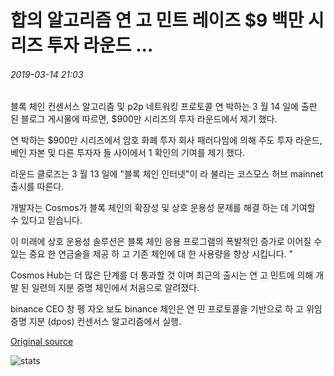 # 합의 알고리즘 연 고 민트 레이즈 $9 백만 시리즈 투자 라운드 ...

###### 2019-03-14 21:03

블록 체인 컨센서스 알고리즘 및 p2p 네트워킹 프로토콜 연 박하는 3 월 14 일에 출판 된 블로그 게시물에 따르면, $900만 시리즈의 투자 라운드에서 제기 했다.

연 박하는 $900만 시리즈에서 암호 화폐 투자 회사 패러다임에 의해 주도 투자 라운드, 베인 자본 및 다른 투자자 들 사이에서 1 확인의 기여를 제기 했다.

라운드 클로즈는 3 월 13 일에 "블록 체인 인터넷"이 라 불리는 코스모스 허브 mainnet 출시를 따른다.

개발자는 Cosmos가 블록 체인의 확장성 및 상호 운용성 문제를 해결 하는 데 기여할 수 있다고 믿습니다.

이 미래에 상호 운용성 솔루션은 블록 체인 응용 프로그램의 폭발적인 증가로 이어질 수 있는 중요 한 연금술을 제공 하 고 기존 체인에 대 한 사용량을 향상 시킵니다. "

Cosmos Hub는 더 많은 단계를 더 통과할 것 이며 최근의 출시는 연 고 민트에 의해 개발 된 일련의 지분 증명 체인에서 처음으로 알려졌다.

binance CEO 창 펭 자오 보도 binance 체인은 연 민 프로토콜을 기반으로 하 고 위임 증명 지분 (dpos) 컨센서스 알고리즘에서 실행.

[Original source](https://cointelegraph.com/news/consensus-algorithm-tendermint-raises-9-mln-in-series-a-investment-round)

![stats](https://c.statcounter.com/11760860/0/a89fa40b/1/ "stats")